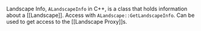 Landscape Info, `ALandscapeInfo` in C++, is a class that holds information about a [[Landscape]].
Access with `ALandscape::GetLandscapeInfo`.
Can be used to get access to the [[Landscape Proxy]]s.
